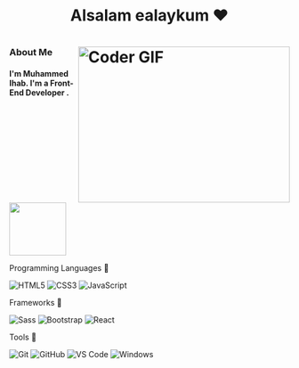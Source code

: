 <h1 align="center"> Alsalam ealaykum ❤️ <h1>

<img align="right" src="https://media.giphy.com/media/qgQUggAC3Pfv687qPC/giphy.gif" alt="Coder GIF" width="380" height="280">

<h3> About Me</h3> 
<h4> I'm Muhammed Ihab. I'm a Front-End Developer . </h4>


	

<img align="center" src="https://github.com/Govindv7555/Govindv7555/blob/main/49e76e0596857673c5c80c85b84394c1.gif" width= 45% height=95px >

Programming Languages 🔗 </br>

![HTML5](https://img.shields.io/badge/-HTML5-%23E44D27?style=flat-square&logo=html5&logoColor=ffffff)
![CSS3](https://img.shields.io/badge/-CSS3-%231572B6?style=flat-square&logo=css3)
![JavaScript](https://img.shields.io/badge/-JavaScript-black?style=flat-square&logo=javascript)
</br>
	
Frameworks 🔗 </br>

![Sass](https://img.shields.io/badge/-Sass-%23CC6699?style=flat-square&logo=sass&logoColor=ffffff)
![Bootstrap](https://img.shields.io/badge/-Bootstrap-563D7C?style=flat-square&logo=Bootstrap)
![React](https://img.shields.io/badge/-React-%23282C34?style=flat-square&logo=react)
</br>

Tools 🔗 <br>

![Git](https://img.shields.io/badge/-Git-%23F05032?style=flat-square&logo=git&logoColor=%23ffffff)
![GitHub](https://img.shields.io/badge/-GitHub-181717?style=flat-square&logo=github)
![VS Code](http://img.shields.io/badge/-VS%20Code-007ACC?style=flat-square&logo=visual-studio-code&logoColor=ffffff)
![Windows](http://img.shields.io/badge/-Windows-0078D6?style=flat-square&logo=windows&logoColor=ffffff)
</br>


